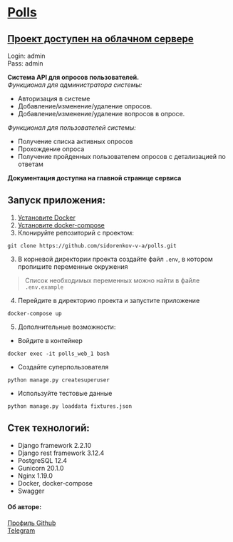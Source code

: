 # [Polls](http://84.201.162.201/)
## [Проект доступен на облачном сервере](http://84.201.162.201/)
Login: admin  
Pass: admin

**Система API для опросов пользователей.**  
*Функционал для администратора системы:*
- Авторизация в системе
- Добавление/изменение/удаление опросов.
- Добавление/изменение/удаление вопросов в опросе.

*Функционал для пользователей системы:*
- Получение списка активных опросов
- Прохождение опроса
- Получение пройденных пользователем опросов с детализацией по ответам

**Документация доступна на главной странице сервиса**

## Запуск приложения:
1) [Установите Docker](https://www.docker.com/products/docker-desktop)
2) [Установите docker-compose](https://docs.docker.com/compose/install/)
3) Клонируйте репозиторий с проектом:
```
git clone https://github.com/sidorenkov-v-a/polls.git
```
3) В корневой директории проекта создайте файл `.env`, в котором пропишите переменные окружения  
>Список необходимых переменных можно найти в файле `.env.example`
4) Перейдите в директорию проекта и запустите приложение
```
docker-compose up
```
5) Дополнительные возможности:
- Войдите в контейнер
```
docker exec -it polls_web_1 bash
```
- Создайте суперпользователя
```
python manage.py createsuperuser
```
- Используйте тестовые данные
```
python manage.py loaddata fixtures.json 
```

## Стек технологий:   
- Django framework 2.2.10
- Django rest framework 3.12.4
- PostgreSQL 12.4
- Gunicorn 20.1.0
- Nginx 1.19.0
- Docker, docker-compose
- Swagger

#### Об авторе:
[Профиль Github](https://github.com/sidorenkov-v-a/)  
[Telegram](https://t.me/sidorenkov_vl)
